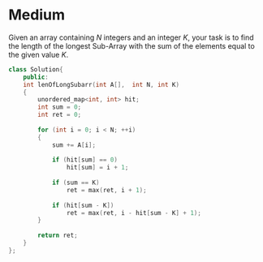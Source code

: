 # Medium

Given an array containing $N$ integers and an integer $K$, your task is to find the length of the longest Sub-Array with the sum of the elements equal to the given value $K$.

```cpp
class Solution{
    public:
    int lenOfLongSubarr(int A[],  int N, int K) 
    {
        unordered_map<int, int> hit;
        int sum = 0;
        int ret = 0;
        
        for (int i = 0; i < N; ++i)
        {
            sum += A[i];
            
            if (hit[sum] == 0)
                hit[sum] = i + 1;
                
            if (sum == K)
                ret = max(ret, i + 1);
                
            if (hit[sum - K])
                ret = max(ret, i - hit[sum - K] + 1);
        }
        
        return ret;
    } 
};
```
